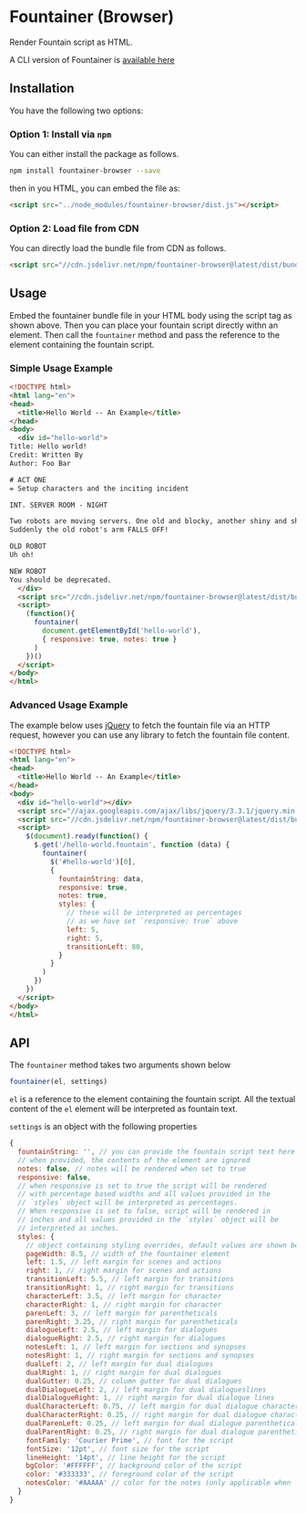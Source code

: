 # Fountainer (Browser)

Render Fountain script as HTML.

A CLI version of Fountainer is [available here](https://github.com/ganeshnrao/fountainer)

## Installation
You have the following two options:
### Option 1: Install via `npm`
You can either install the package as follows.
```bash
npm install fountainer-browser --save
```
then in you HTML, you can embed the file as:
```html
<script src="../node_modules/fountainer-browser/dist.js"></script>
```

### Option 2: Load file from CDN
You can directly load the bundle file from CDN as follows.
```html
<script src="//cdn.jsdelivr.net/npm/fountainer-browser@latest/dist/bundle.js"></script>
```

## Usage
Embed the fountainer bundle file in your HTML body using the script tag as shown above. Then you can place your fountain script directly withn an element. Then call the `fountainer` method and pass the reference to the element containing the fountain script.

### Simple Usage Example
```html
<!DOCTYPE html>
<html lang="en">
<head>
  <title>Hello World -- An Example</title>
</head>
<body>
  <div id="hello-world">
Title: Hello world!
Credit: Written By
Author: Foo Bar

# ACT ONE
= Setup characters and the inciting incident

INT. SERVER ROOM - NIGHT

Two robots are moving servers. One old and blocky, another shiny and sharp.
Suddenly the old robot's arm FALLS OFF!

OLD ROBOT
Uh oh!

NEW ROBOT
You should be deprecated.
  </div>
  <script src="//cdn.jsdelivr.net/npm/fountainer-browser@latest/dist/bundle.js"></script>
  <script>
    (function(){
      fountainer(
        document.getElementById('hello-world'),
        { responsive: true, notes: true }
      )
    })()
  </script>
</body>
</html>
```

### Advanced Usage Example
The example below uses [jQuery](https://api.jquery.com/jquery.get/) to fetch the fountain file via an HTTP request, however you can use any library to fetch the fountain file content.
```html
<!DOCTYPE html>
<html lang="en">
<head>
  <title>Hello World -- An Example</title>
</head>
<body>
  <div id="hello-world"></div>
  <script src="//ajax.googleapis.com/ajax/libs/jquery/3.3.1/jquery.min.js"></script>
  <script src="//cdn.jsdelivr.net/npm/fountainer-browser@latest/dist/bundle.js"></script>
  <script>
    $(document).ready(function() {
      $.get('/hello-world.fountain', function (data) {
        fountainer(
          $('#hello-world')[0],
          { 
            fountainString: data,
            responsive: true,
            notes: true,
            styles: {
              // these will be interpreted as percentages
              // as we have set `responsive: true` above
              left: 5,
              right: 5,
              transitionLeft: 80,
            }
          }
        )
      })
    })
  </script>
</body>
</html>
```

## API

The `fountainer` method takes two arguments shown below
```js
fountainer(el, settings)
```
`el` is a reference to the element containing the fountain script. All the textual content of the `el` element will be interpreted as fountain text.

`settings` is an object with the following properties
```js
{
  fountainString: '', // you can provide the fountain script text here
  // when provided, the contents of the element are ignored
  notes: false, // notes will be rendered when set to true
  responsive: false,
  // when responsive is set to true the script will be rendered
  // with percentage based widths and all values provided in the
  // `styles` object will be interpreted as percentages.
  // When responsive is set to false, script will be rendered in
  // inches and all values provided in the `styles` object will be
  // interpreted as inches.
  styles: {
    // object containing styling overrides, default values are shown below
    pageWidth: 8.5, // width of the fountainer element
    left: 1.5, // left margin for scenes and actions 
    right: 1, // right margin for scenes and actions
    transitionLeft: 5.5, // left margin for transitions
    transitionRight: 1, // right margin for transitions
    characterLeft: 3.5, // left margin for character
    characterRight: 1, // right margin for character
    parenLeft: 3, // left margin for parentheticals
    parenRight: 3.25, // right margin for parentheticals
    dialogueLeft: 2.5, // left margin for dialogues
    dialogueRight: 2.5, // right margin for dialogues
    notesLeft: 1, // left margin for sections and synopses
    notesRight: 1, // right margin for sections and synopses
    dualLeft: 2, // left margin for dual dialogues
    dualRight: 1, // right margin for dual dialogues
    dualGutter: 0.25, // column gutter for dual dialogues
    dualDialogueLeft: 2, // left margin for dual dialogueslines
    dialDialogueRight: 1, // right margin for dual dialogue lines
    dualCharacterLeft: 0.75, // left margin for dual dialogue character
    dualCharacterRight: 0.25, // right margin for dual dialogue character
    dualParenLeft: 0.25, // left margin for dual dialogue parentheticals
    dualParentRight: 0.25, // right margin for dual dialogue parentheticals
    fontFamily: 'Courier Prime', // font for the script
    fontSize: '12pt', // font size for the script
    lineHeight: '14pt', // line height for the script
    bgColor: '#FFFFFF', // background color of the script
    color: '#333333', // foreground color of the script
    notesColor: '#AAAAA' // color for the notes (only applicable when `notes` is true)
  }
}
```
